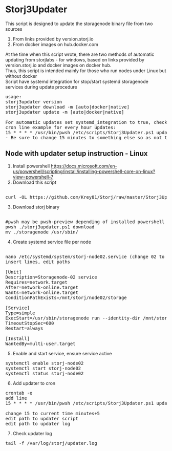<h1>Storj3Updater</h1>

This script is designed to update the storagenode binary file from two sources
1. From links provided by version.storj.io
2. From docker images on hub.docker.com

At the time when this script wrote, there are two methods of automatic updating from storjlabs - for windows, based on links provided by version.storj.io and docker images on docker hub.<br/>
Thus, this script is intended mainly for those who run nodes under Linux but without docker <br/>
Script have systemd integration for stop/start systemd storagenode services during update procedure <br/>

<pre>
usage:
storj3updater version
storj3updater download -m [auto|docker|native]
storj3updater update -m [auto|docker|native]

For automatic updates set systemd_integration to true, check service_pattern and add command to cron
cron line example for every hour updates:
15 * * * * /usr/bin/pwsh /etc/scripts/Storj3Updater.ps1 update 2>&1 >>/var/log/storj/updater.log
- Be sure to change 15 minutes to something else so as not to create peak loads on the update servers
</pre>

<h2>Node with updater setup instruction - Linux</h2>

1. Install powershell https://docs.microsoft.com/en-us/powershell/scripting/install/installing-powershell-core-on-linux?view=powershell-7<br/> 
2. Download this script 
<pre> 
curl -OL https://github.com/Krey81/Storj/raw/master/Storj3Updater/storj3updater.ps1 
</pre> 
3. Download storj binary 
<pre> 
#pwsh may be pwsh-preview depending of installed powershell version
pwsh ./storj3updater.ps1 download
mv ./storagenode /usr/sbin/
</pre> 
4. Create systemd service file per node 
<pre> 
nano /etc/systemd/system/storj-node02.service (change 02 to you node number) 
insert lines, edit paths

[Unit]
Description=Storagenode-02 service
Requires=network.target
After=network-online.target
Wants=network-online.target
ConditionPathExists=/mnt/storj/node02/storage

[Service]
Type=simple
ExecStart=/usr/sbin/storagenode run --identity-dir /mnt/storj/node02/identity --config-dir /mnt/storj/node02 --log.output /var/log/storj/node02.log
TimeoutStopSec=600
Restart=always

[Install]
WantedBy=multi-user.target
</pre>
5. Enable and start service, ensure service active
<pre>
systemctl enable storj-node02
systemctl start storj-node02
systemctl status storj-node02
</pre>

6. Add updater to cron
<pre>
crontab -e
add line
15 * * * * /usr/bin/pwsh /etc/scripts/Storj3Updater.ps1 update 2>&1 >>/var/log/storj/updater.log

change 15 to current time minutes+5
edit path to updater script
edit path to updater log
</pre>

7. Check updater log
<pre>
tail -f /var/log/storj/updater.log
</pre>
